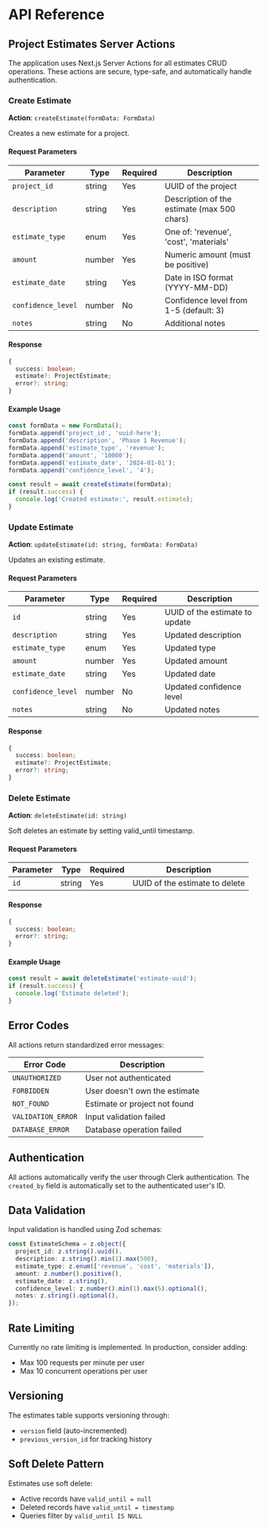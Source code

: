# API Reference

## Project Estimates Server Actions

The application uses Next.js Server Actions for all estimates CRUD operations. These actions are secure, type-safe, and automatically handle authentication.

### Create Estimate

**Action**: `createEstimate(formData: FormData)`

Creates a new estimate for a project.

#### Request Parameters

| Parameter | Type | Required | Description |
|-----------|------|----------|-------------|
| `project_id` | string | Yes | UUID of the project |
| `description` | string | Yes | Description of the estimate (max 500 chars) |
| `estimate_type` | enum | Yes | One of: 'revenue', 'cost', 'materials' |
| `amount` | number | Yes | Numeric amount (must be positive) |
| `estimate_date` | string | Yes | Date in ISO format (YYYY-MM-DD) |
| `confidence_level` | number | No | Confidence level from 1-5 (default: 3) |
| `notes` | string | No | Additional notes |

#### Response

```typescript
{
  success: boolean;
  estimate?: ProjectEstimate;
  error?: string;
}
```

#### Example Usage

```typescript
const formData = new FormData();
formData.append('project_id', 'uuid-here');
formData.append('description', 'Phase 1 Revenue');
formData.append('estimate_type', 'revenue');
formData.append('amount', '10000');
formData.append('estimate_date', '2024-01-01');
formData.append('confidence_level', '4');

const result = await createEstimate(formData);
if (result.success) {
  console.log('Created estimate:', result.estimate);
}
```

### Update Estimate

**Action**: `updateEstimate(id: string, formData: FormData)`

Updates an existing estimate.

#### Request Parameters

| Parameter | Type | Required | Description |
|-----------|------|----------|-------------|
| `id` | string | Yes | UUID of the estimate to update |
| `description` | string | Yes | Updated description |
| `estimate_type` | enum | Yes | Updated type |
| `amount` | number | Yes | Updated amount |
| `estimate_date` | string | Yes | Updated date |
| `confidence_level` | number | No | Updated confidence level |
| `notes` | string | No | Updated notes |

#### Response

```typescript
{
  success: boolean;
  estimate?: ProjectEstimate;
  error?: string;
}
```

### Delete Estimate

**Action**: `deleteEstimate(id: string)`

Soft deletes an estimate by setting valid_until timestamp.

#### Request Parameters

| Parameter | Type | Required | Description |
|-----------|------|----------|-------------|
| `id` | string | Yes | UUID of the estimate to delete |

#### Response

```typescript
{
  success: boolean;
  error?: string;
}
```

#### Example Usage

```typescript
const result = await deleteEstimate('estimate-uuid');
if (result.success) {
  console.log('Estimate deleted');
}
```

## Error Codes

All actions return standardized error messages:

| Error Code | Description |
|------------|-------------|
| `UNAUTHORIZED` | User not authenticated |
| `FORBIDDEN` | User doesn't own the estimate |
| `NOT_FOUND` | Estimate or project not found |
| `VALIDATION_ERROR` | Input validation failed |
| `DATABASE_ERROR` | Database operation failed |

## Authentication

All actions automatically verify the user through Clerk authentication. The `created_by` field is automatically set to the authenticated user's ID.

## Data Validation

Input validation is handled using Zod schemas:

```typescript
const EstimateSchema = z.object({
  project_id: z.string().uuid(),
  description: z.string().min(1).max(500),
  estimate_type: z.enum(['revenue', 'cost', 'materials']),
  amount: z.number().positive(),
  estimate_date: z.string(),
  confidence_level: z.number().min(1).max(5).optional(),
  notes: z.string().optional(),
});
```

## Rate Limiting

Currently no rate limiting is implemented. In production, consider adding:
- Max 100 requests per minute per user
- Max 10 concurrent operations per user

## Versioning

The estimates table supports versioning through:
- `version` field (auto-incremented)
- `previous_version_id` for tracking history

## Soft Delete Pattern

Estimates use soft delete:
- Active records have `valid_until = null`
- Deleted records have `valid_until = timestamp`
- Queries filter by `valid_until IS NULL`
